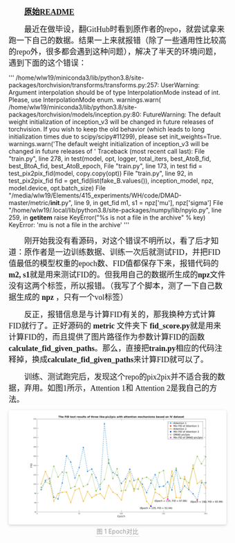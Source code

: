 <font size =4 face=宋体>&emsp;&emsp;**[原始<font size =4 face=Times New Roman>README</font>](README_original.md)**
</font>
<br>


<font size =4 face=宋体>&emsp;&emsp;最近在做毕设，翻GitHub时看到原作者的repo，就尝试拿来跑一下自己的数据。结果一上来就报错（除了一些通用性比较高的repo外，很多都会遇到这种问题），解决了半天的环境问题，遇到下面的这个错误：
</font>
<br>

'''
/home/wlw19/miniconda3/lib/python3.8/site-packages/torchvision/transforms/transforms.py:257: UserWarning: Argument interpolation should be of type InterpolationMode instead of int. Please, use InterpolationMode enum.
  warnings.warn(
/home/wlw19/miniconda3/lib/python3.8/site-packages/torchvision/models/inception.py:80: FutureWarning: The default weight initialization of inception_v3 will be changed in future releases of torchvision. If you wish to keep the old behavior (which leads to long initialization times due to scipy/scipy#11299), please set init_weights=True.
  warnings.warn('The default weight initialization of inception_v3 will be changed in future releases of '
Traceback (most recent call last):
  File "train.py", line 278, in <module>
    test(model, opt, logger, total_iters, best_AtoB_fid, best_BtoA_fid, best_AtoB_epoch,
  File "train.py", line 173, in test
    fid = test_pix2pix_fid(model, copy.copy(opt))
  File "train.py", line 92, in test_pix2pix_fid
    fid = get_fid(list(fake_B.values()), inception_model, npz, model.device, opt.batch_size)
  File "/media/wlw19/Elements/415_experiments/WH/code/DMAD-master/metric/__init__.py", line 9, in get_fid
    m1, s1 = npz['mu'], npz['sigma']
  File "/home/wlw19/.local/lib/python3.8/site-packages/numpy/lib/npyio.py", line 259, in __getitem__
    raise KeyError("%s is not a file in the archive" % key)
KeyError: 'mu is not a file in the archive'
'''

<font size =4 face=宋体>&emsp;&emsp;刚开始我没有看源码，对这个错误不明所以，看了后才知道：原作者是一边训练数据、训练一次后就测试FID，并把FID值最低的模型权重的epoch数、FID值都保存下来，报错代码的**m2, s1**就是用来测试FID的。但我用自己的数据所生成的**npz**文件没有这两个标签，所以报错。（我写了个脚本，测了一下自己数据生成的 **npz** ，只有一个vol标签）
</font>
<br>

<font size =4 face=宋体>&emsp;&emsp;反正，报错信息是与计算FID有关的，那我换种方式计算FID就行了。正好源码的 **metric** 文件夹下 **fid_score.py**就是用来计算FID的，而且提供了图片路径作为参数计算FID的函数 **calculate_fid_given_paths**。那么，直接把**train.py**相应的代码注释掉，换成**calculate_fid_given_paths**来计算FID就可以了。
</font>
<br>

<font size =4 face=宋体>&emsp;&emsp;训练、测试跑完后，发现这个repo的pix2pix并不适合我的数据，弃用。如图1所示，Attention 1和 Attention 2是我自己的方法。
</font>
<br>

<center>
    <img style="border-radius: 0.3125em;
    box-shadow: 0 2px 4px 0 rgba(34,36,38,.12),0 2px 10px 0 rgba(34,36,38,.08);" 
    src="img/123.png">
    <br>
    <div style="color:orange; border-bottom: 1px solid #d9d9d9;
    display: inline-block;
    color: #999;
    padding: 2px;">图 1 Epoch对比</div>
</center>
<br>